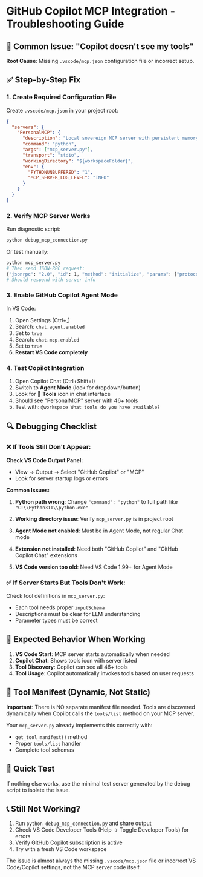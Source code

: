 # GitHub Copilot MCP Integration - Troubleshooting Guide

## 🚨 Common Issue: "Copilot doesn't see my tools"

**Root Cause**: Missing `.vscode/mcp.json` configuration file or incorrect setup.

## ✅ Step-by-Step Fix

### 1. Create Required Configuration File

Create `.vscode/mcp.json` in your project root:

```json
{
  "servers": {
    "PersonalMCP": {
      "description": "Local sovereign MCP server with persistent memory, file operations, shell access, and cognitive session management",
      "command": "python",
      "args": ["mcp_server.py"],
      "transport": "stdio",
      "workingDirectory": "${workspaceFolder}",
      "env": {
        "PYTHONUNBUFFERED": "1",
        "MCP_SERVER_LOG_LEVEL": "INFO"
      }
    }
  }
}
```

### 2. Verify MCP Server Works

Run diagnostic script:
```bash
python debug_mcp_connection.py
```

Or test manually:
```bash
python mcp_server.py
# Then send JSON-RPC request:
{"jsonrpc": "2.0", "id": 1, "method": "initialize", "params": {"protocolVersion": "2024-11-05", "capabilities": {"tools": {}}}}
# Should respond with server info
```

### 3. Enable GitHub Copilot Agent Mode

In VS Code:
1. Open Settings (Ctrl+,)
2. Search: `chat.agent.enabled`
3. Set to `true`
4. Search: `chat.mcp.enabled` 
5. Set to `true`
6. **Restart VS Code completely**

### 4. Test Copilot Integration

1. Open Copilot Chat (Ctrl+Shift+I)
2. Switch to **Agent Mode** (look for dropdown/button)
3. Look for 🔧 **Tools** icon in chat interface
4. Should see "PersonalMCP" server with 46+ tools
5. Test with: `@workspace What tools do you have available?`

## 🔍 Debugging Checklist

### ❌ If Tools Still Don't Appear:

**Check VS Code Output Panel:**
- View → Output → Select "GitHub Copilot" or "MCP"
- Look for server startup logs or errors

**Common Issues:**

1. **Python path wrong**: Change `"command": "python"` to full path like `"C:\\Python311\\python.exe"`

2. **Working directory issue**: Verify `mcp_server.py` is in project root

3. **Agent Mode not enabled**: Must be in Agent Mode, not regular Chat mode

4. **Extension not installed**: Need both "GitHub Copilot" and "GitHub Copilot Chat" extensions

5. **VS Code version too old**: Need VS Code 1.99+ for Agent Mode

### ✅ If Server Starts But Tools Don't Work:

Check tool definitions in `mcp_server.py`:
- Each tool needs proper `inputSchema`
- Descriptions must be clear for LLM understanding
- Parameter types must be correct

## 🎯 Expected Behavior When Working

1. **VS Code Start**: MCP server starts automatically when needed
2. **Copilot Chat**: Shows tools icon with server listed
3. **Tool Discovery**: Copilot can see all 46+ tools
4. **Tool Usage**: Copilot automatically invokes tools based on user requests

## 📝 Tool Manifest (Dynamic, Not Static)

**Important**: There is NO separate manifest file needed. Tools are discovered dynamically when Copilot calls the `tools/list` method on your MCP server.

Your `mcp_server.py` already implements this correctly with:
- `get_tool_manifest()` method
- Proper `tools/list` handler
- Complete tool schemas

## 🚀 Quick Test

If nothing else works, use the minimal test server generated by the debug script to isolate the issue.

## 📞 Still Not Working?

1. Run `python debug_mcp_connection.py` and share output
2. Check VS Code Developer Tools (Help → Toggle Developer Tools) for errors
3. Verify GitHub Copilot subscription is active
4. Try with a fresh VS Code workspace

The issue is almost always the missing `.vscode/mcp.json` file or incorrect VS Code/Copilot settings, not the MCP server code itself.
